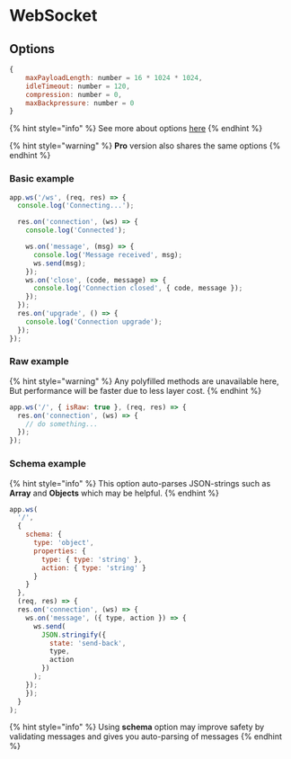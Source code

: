 # WebSocket

## Options

```javascript
{
    maxPayloadLength: number = 16 * 1024 * 1024,
    idleTimeout: number = 120,
    compression: number = 0,
    maxBackpressure: number = 0
}
```

{% hint style="info" %}
See more about options [here](https://unetworking.github.io/uWebSockets.js/generated/interfaces/websocketbehavior.html)
{% endhint %}

{% hint style="warning" %}
**Pro** version also shares the same options
{% endhint %}

### Basic example

```javascript
app.ws('/ws', (req, res) => {
  console.log('Connecting...');

  res.on('connection', (ws) => {
    console.log('Connected');

    ws.on('message', (msg) => {
      console.log('Message received', msg);
      ws.send(msg);
    });
    ws.on('close', (code, message) => {
      console.log('Connection closed', { code, message });
    });
  });
  res.on('upgrade', () => {
    console.log('Connection upgrade');
  });
});
```

### Raw example

{% hint style="warning" %}
Any polyfilled methods are unavailable here, But performance will be faster due to less layer cost.
{% endhint %}

```javascript
app.ws('/', { isRaw: true }, (req, res) => {
  res.on('connection', (ws) => {
    // do something...
  });
});
```

### Schema example

{% hint style="info" %}
This option auto-parses JSON-strings such as **Array** and **Objects** which may be helpful.
{% endhint %}

```javascript
app.ws(
  '/',
  {
    schema: {
      type: 'object',
      properties: {
        type: { type: 'string' },
        action: { type: 'string' }
      }
    }
  },
  (req, res) => {
  res.on('connection', (ws) => {
    ws.on('message', ({ type, action }) => {
      ws.send(
        JSON.stringify({
          state: 'send-back',
          type,
          action
        })
      );
    });
    });
  }
);
```

{% hint style="info" %}
Using **schema** option may improve safety by validating messages and gives you auto-parsing of messages
{% endhint %}

